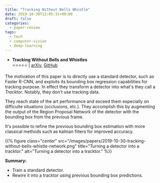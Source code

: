 ```yaml
---
title: "Tracking Without Bells Whistle"
date: 2019-10-30T12:05:31+09:00
draft: false
categories:
  - paper-review
tags:
  - tech
  - computer-vision
  - deep-learning
---
```


- ️️️**Tracking Without Bells and Whistles**<br/>
⭐️️️️️️️️⭐️️️️️️️️⭐️️️️️⭐️⭐️ | [arXiv](https://arxiv.org/abs/1903.05625), [GitHub](https://github.com/phil-bergmann/tracking_wo_bnw)

The motivation of this paper is to directly use a standard detector, such as Faster R-CNN, and exploits its bounding box regression capabilities for tracking purpose. In effect they transform a detector into what's they call a *Tracktor*. Notably, they don't use tracking data.

They reach state of the art performance and exceed them especially on difficulte situations (occlusions, etc.). They accomplish this by augmenting the output of the Region Proposal Network of the detector with the bounding box from the previous frame.

It's possible to refine the previous bounding box estimation with more classical methods such as kalman filters for improved accuracy.

{{% figure class="center" src="/images/papers/2019-10-30-tracking-without-bells-whistle-network.png" title="Turning a detector into a tracktor." alt="Turning a detector into a tracktor." %}}

**Summary:**

- Train a standard detector.
- Rewire it into a tracktor using previous bounding box predictions.
